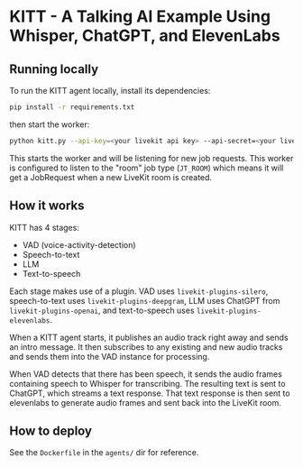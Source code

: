 # KITT - A Talking AI Example Using Whisper, ChatGPT, and ElevenLabs

## Running locally

To run the KITT agent locally, install its dependencies:

```bash
pip install -r requirements.txt
```

then start the worker:

```bash
python kitt.py --api-key=<your livekit api key> --api-secret=<your livekit api secret> --url=<your livekit ws url> start
```

This starts the worker and will be listening for new job requests. This worker is configured to listen to the "room" job type (`JT_ROOM`) which means it will get a JobRequest when a new LiveKit room is created.

## How it works

KITT has 4 stages:

- VAD (voice-activity-detection)
- Speech-to-text
- LLM
- Text-to-speech

Each stage makes use of a plugin. VAD uses `livekit-plugins-silero`, speech-to-text uses `livekit-plugins-deepgram`, LLM uses ChatGPT from `livekit-plugins-openai`, and text-to-speech uses `livekit-plugins-elevenlabs`.

When a KITT agent starts, it publishes an audio track right away and sends an intro message. It then subscribes to any existing and new audio tracks and sends them into the VAD instance for processing.

When VAD detects that there has been speech, it sends the audio frames containing speech to Whisper for transcribing. The resulting text is sent to ChatGPT, which streams a text response. That text response is then sent to elevenlabs to generate audio frames and sent back into the LiveKit room.

## How to deploy

See the `Dockerfile` in the `agents/` dir for reference.
